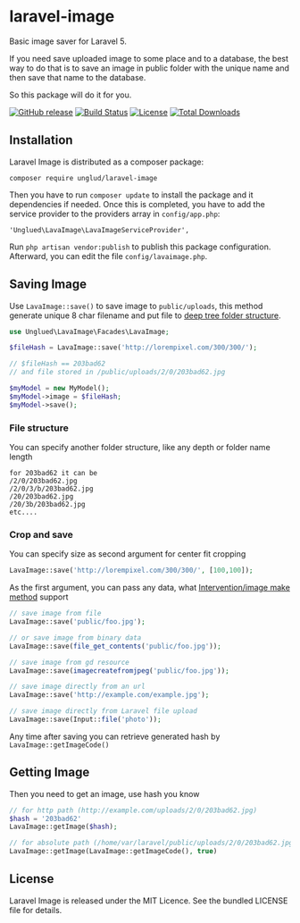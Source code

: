 # laravel-image
Basic image saver for Laravel 5.

If you need save uploaded image to some place and to a database, the best way to do that is to save an image in public folder with the unique name and then save that name to the database.

So this package will do it for you.

[![GitHub release](https://img.shields.io/github/release/unglud/laravel-image.svg)](https://github.com/unglud/laravel-image/releases)
[![Build Status](https://travis-ci.org/unglud/laravel-image.svg?branch=master)](https://travis-ci.org/unglud/laravel-image)
[![License](https://img.shields.io/packagist/l/unglud/laravel-image.svg)](https://github.com/unglud/laravel-image/blob/master/LICENSE)
[![Total Downloads](https://img.shields.io/packagist/dt/unglud/laravel-image.svg)](https://packagist.org/packages/unglud/laravel-image)

## Installation

Laravel Image is distributed as a composer package:
```
composer require unglud/laravel-image
```

Then you have to run `composer update` to install the package and it dependencies if needed. Once this is completed, you have to add the service provider to the providers array in `config/app.php`:

```
'Unglued\LavaImage\LavaImageServiceProvider',
```

Run `php artisan vendor:publish` to publish this package configuration. Afterward, you can edit the file `config/lavaimage.php`.

## Saving Image

Use `LavaImage::save()` to save image to `public/uploads`, this method generate unique 8 char filename and put file to [deep tree folder structure](http://serverfault.com/a/95454).

```php
use Unglued\LavaImage\Facades\LavaImage;

$fileHash = LavaImage::save('http://lorempixel.com/300/300/');

// $fileHash == 203bad62
// and file stored in /public/uploads/2/0/203bad62.jpg

$myModel = new MyModel();
$myModel->image = $fileHash;
$myModel->save();
```

### File structure
You can specify another folder structure, like any depth or folder name length

```
for 203bad62 it can be
/2/0/203bad62.jpg
/2/0/3/b/203bad62.jpg
/20/203bad62.jpg
/20/3b/203bad62.jpg
etc....
```

### Crop and save
You can specify size as second argument for center fit cropping

```php
LavaImage::save('http://lorempixel.com/300/300/', [100,100]);
```

As the first argument, you can pass any data, what [Intervention/image make method](http://image.intervention.io/api/make) support

```php
// save image from file
LavaImage::save('public/foo.jpg');

// or save image from binary data
LavaImage::save(file_get_contents('public/foo.jpg'));

// save image from gd resource
LavaImage::save(imagecreatefromjpeg('public/foo.jpg'));

// save image directly from an url
LavaImage::save('http://example.com/example.jpg');

// save image directly from Laravel file upload
LavaImage::save(Input::file('photo'));
```

Any time after saving you can retrieve generated hash by `LavaImage::getImageCode()`

## Getting Image

Then you need to get an image, use hash you know

```php
// for http path (http://example.com/uploads/2/0/203bad62.jpg)
$hash = '203bad62'
LavaImage::getImage($hash);

// for absolute path (/home/var/laravel/public/uploads/2/0/203bad62.jpg)
LavaImage::getImage(LavaImage::getImageCode(), true)
```


## License

Laravel Image is released under the MIT Licence. See the bundled LICENSE file for details.
